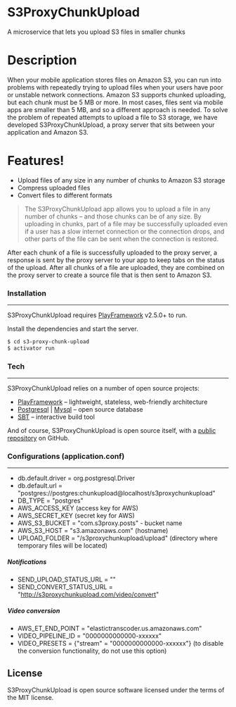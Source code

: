 # S3ProxyChunkUpload

A microservice that lets you upload S3 files in smaller chunks
# Description

When your mobile application stores files on Amazon S3, 
you can run into problems with repeatedly trying to upload files when your users have poor or unstable network connections. 
Amazon S3 supports chunked uploading, but each chunk must be 5 MB or more.
In most cases, files sent via mobile apps are smaller than 5 MB, and so a different approach is needed. 
To solve the problem of repeated attempts to upload a file to S3 storage, we have developed S3ProxyChunkUpload, 
a proxy server that sits between your application and Amazon S3.

# Features!


  - Upload files of any size in any number of chunks to Amazon S3 storage
  - Compress uploaded files
  - Convert files to different formats


> The S3ProxyChunkUpload app allows you to upload a file in any number of chunks – 
> and those chunks can be of any size.
> By uploading in chunks, part of a file may be successfully uploaded
> even if a user has a slow internet connection or the connection drops,
> and other parts of the file can be sent when the connection is restored.

 
After each chunk of a file is successfully uploaded to the proxy server, 
a response is sent by the proxy server to your app to keep tabs on the status of the upload. 
After all chunks of a file are uploaded, they are combined on the proxy server to create a source file that is then sent to Amazon S3.


### Installation
---
S3ProxyChunkUpload requires [PlayFramework](https://www.playframework.com/) v2.5.0+ to run.

Install the dependencies and start the server.

```sh
$ cd s3-proxy-chunk-upload
$ activator run
```

### Tech
---

S3ProxyChunkUpload relies on a number of open source projects:

* [PlayFramework] – lightweight, stateless, web-friendly architecture
* [Postgresql] | [Mysql] – open source database
* [SBT] – interactive build tool

And of course, S3ProxyChunkUpload is open source itself, with a [public repository][s3proxychunkupload]
 on GitHub.

   
   ### Configurations (application.conf)
   ---
  - db.default.driver = org.postgresql.Driver
  - db.default.url = "postgres://postgres:chunkupload@localhost/s3proxychunkupload"
  - DB_TYPE = "postgres"
  - AWS_ACCESS_KEY (access key for AWS)
  - AWS_SECRET_KEY (secret key for AWS)
  - AWS_S3_BUCKET = "com.s3proxy.posts" - bucket name
  - AWS_S3_HOST  = "s3.amazonaws.com" (hostname)
  - UPLOAD_FOLDER  = "/s3proxychunkupload/upload" (directory where temporary files will be located)
  ##### Notifications
 - SEND_UPLOAD_STATUS_URL  = ""
 - SEND_CONVERT_STATUS_URL = "http://s3proxychunkupload.com/video/convert"
  ##### Video conversion
 - AWS_ET_END_POINT        = "elastictranscoder.us.amazonaws.com"
 - VIDEO_PIPELINE_ID       = "0000000000000-xxxxxx"
 - VIDEO_PRESETS           = {"stream" = "0000000000000-xxxxxx"} (to disable the conversion functionality, do not use this option)
 
 
## License

S3ProxyChunkUpload is open source software licensed under the terms of the MIT license.

[//]: # (These are reference links used)


   [s3proxychunkupload]: <https://github.com/webinerds/s3-proxy-chunk-upload>
   [PlayFramework]: <https://www.playframework.com/>
   [Postgresql]: <https://www.postgresql.org/>
   [Mysql]: <https://www.mysql.com/>
   [SBT]: <http://www.scala-sbt.org/>
   
